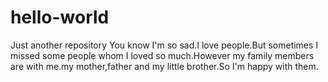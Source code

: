# hello-world
Just another repository
You know I'm so sad.I love people.But sometimes I missed some people whom I loved so much.However my family members are with me.my mother,father and my little brother.So I'm happy with them. 

